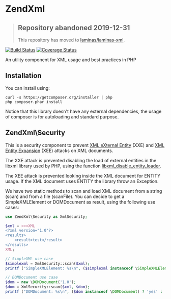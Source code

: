 # ZendXml

> ## Repository abandoned 2019-12-31
>
> This repository has moved to [laminas/laminas-xml](https://github.com/laminas/laminas-xml).

[![Build Status](https://secure.travis-ci.org/zendframework/ZendXml.svg?branch=master)](https://secure.travis-ci.org/zendframework/ZendXml)
[![Coverage Status](https://coveralls.io/repos/github/zendframework/ZendXml/badge.svg?branch=master)](https://coveralls.io/github/zendframework/ZendXml?branch=master)

An utility component for XML usage and best practices in PHP

## Installation

You can install using:

```
curl -s https://getcomposer.org/installer | php
php composer.phar install
```

Notice that this library doesn't have any external dependencies, the usage of composer is for autoloading and standard purpose. 


## ZendXml\Security

This is a security component to prevent [XML eXternal Entity](https://www.owasp.org/index.php/XML_External_Entity_%28XXE%29_Processing) (XXE) and [XML Entity Expansion](http://projects.webappsec.org/w/page/13247002/XML%20Entity%20Expansion) (XEE) attacks on XML documents.

The XXE attack is prevented disabling the load of external entities in the libxml library used by PHP, using the function [libxml_disable_entity_loader](http://www.php.net/manual/en/function.libxml-disable-entity-loader.php).

The XEE attack is prevented looking inside the XML document for ENTITY usage. If the XML document uses ENTITY the library throw an Exception.

We have two static methods to scan and load XML document from a string (scan) and from a file (scanFile). You can decide to get a SimpleXMLElement or DOMDocument as result, using the following use cases:

```php
use ZendXml\Security as XmlSecurity;

$xml = <<<XML
<?xml version="1.0"?>
<results>
    <result>test</result>
</results>
XML;

// SimpleXML use case
$simplexml = XmlSecurity::scan($xml);
printf ("SimpleXMLElement: %s\n", ($simplexml instanceof \SimpleXMLElement) ? 'yes' : 'no');

// DOMDocument use case
$dom = new \DOMDocument('1.0');
$dom = XmlSecurity::scan($xml, $dom);
printf ("DOMDocument: %s\n", ($dom instanceof \DOMDocument) ? 'yes' : 'no');
```
